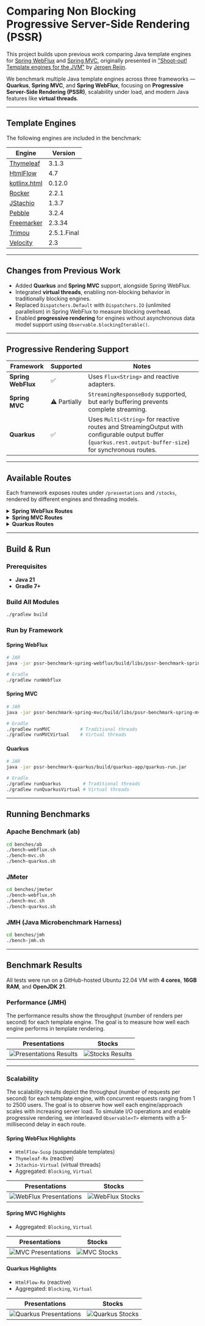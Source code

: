 
# Comparing Non Blocking Progressive Server-Side Rendering (PSSR) 

This project builds upon previous work comparing Java template engines for [Spring WebFlux](https://github.com/xmlet/spring-webflux-comparing-template-engines) and [Spring MVC](https://github.com/jreijn/spring-comparing-template-engines), originally presented in ["Shoot-out! Template engines for the JVM"](https://www.slideshare.net/slideshow/comparing-templateenginesjvm/27994062) by [Jeroen Reijn](https://github.com/jreijn).

We benchmark multiple Java template engines across three frameworks — **Quarkus**, **Spring MVC**, and **Spring WebFlux**, focusing on **Progressive Server-Side Rendering (PSSR)**, scalability under load, and modern Java features like **virtual threads**.

---

## Template Engines

The following engines are included in the benchmark:

| Engine                                                 | Version     |
|--------------------------------------------------------|-------------|
| [Thymeleaf](https://www.thymeleaf.org/)                | 3.1.3       |
| [HtmlFlow](https://htmlflow.org/)                      | 4.7         |
| [kotlinx.html](https://github.com/Kotlin/kotlinx.html) | 0.12.0      |
| [Rocker](https://github.com/fizzed/rocker)             | 2.2.1       |
| [JStachio](https://jstach.io/jstachio/)                | 1.3.7       |
| [Pebble](https://pebbletemplates.io/)                  | 3.2.4       |
| [Freemarker](https://freemarker.apache.org/)           | 2.3.34      |
| [Trimou](https://github.com/trimou/trimou)             | 2.5.1.Final |
| [Velocity](https://velocity.apache.org/)               | 2.3         |

---

## Changes from Previous Work

- Added **Quarkus** and **Spring MVC** support, alongside Spring WebFlux.
- Integrated **virtual threads**, enabling non-blocking behavior in traditionally blocking engines.
- Replaced `Dispatchers.Default` with `Dispatchers.IO` (unlimited parallelism) in Spring WebFlux to measure blocking overhead.
- Enabled **progressive rendering** for engines without asynchronous data model support using `Observable.blockingIterable()`.

---

## Progressive Rendering Support

| Framework          | Supported    | Notes                                                                                                                                                    |
|--------------------|--------------|----------------------------------------------------------------------------------------------------------------------------------------------------------|
| **Spring WebFlux** | ✅            | Uses `Flux<String>` and reactive adapters.                                                                                                               |
| **Spring MVC**     | ⚠️ Partially | `StreamingResponseBody` supported, but early buffering prevents complete streaming.                                                                      |
| **Quarkus**        | ✅            | Uses `Multi<String>` for reactive routes and StreamingOutput with configurable output buffer (`quarkus.rest.output-buffer-size`) for synchronous routes. |

---

## Available Routes

Each framework exposes routes under `/presentations` and `/stocks`, rendered by different engines and threading models.

<details>
<summary><strong> Spring WebFlux Routes</strong></summary>

**Presentations:**

- `/presentations/thymeleaf` - reactive 
- `/presentations/thymeleaf/sync` - synchronous, blocking
- `/presentations/thymeleaf/virtualSync` - synchronous, non-blocking with virtual threads
- `/presentations/htmlFlow` - reactive
- `/presentations/htmlFlow/suspending` - suspending, non-blocking
- `/presentations/htmlFlow/sync` - synchronous, blocking
- `/presentations/htmlFlow/virtualSync` - synchronous, non-blocking with virtual threads
- `/presentations/kotlinx` - reactive (malformed HTML)
- `/presentations/kotlinx/sync` - synchronous, blocking
- `/presentations/kotlinx/virtualSync` - synchronous, non-blocking with virtual threads
- `/presentations/rocker/sync` - synchronous, blocking
- `/presentations/rocker/virtualSync` - synchronous, non-blocking with virtual threads
- `/presentations/jstachio/sync` - synchronous, blocking
- `/presentations/jstachio/virtualSync` - synchronous, non-blocking with virtual threads
- `/presentations/pebble/sync` - synchronous, blocking
- `/presentations/pebble/virtualSync` - synchronous, non-blocking with virtual threads
- `/presentations/freemarker/sync` - synchronous, blocking
- `/presentations/freemarker/virtualSync` - synchronous, non-blocking with virtual threads
- `/presentations/trimou/sync` - synchronous, blocking
- `/presentations/trimou/virtualSync` - synchronous, non-blocking with virtual threads
- `/presentations/velocity/sync` - synchronous, blocking
- `/presentations/velocity/virtualSync` - synchronous, non-blocking with virtual threads

**Stocks:**

- `/stocks/thymeleaf` - reactive
- `/stocks/thymeleaf/sync` - synchronous, blocking
- `/stocks/thymeleaf/virtualSync` - synchronous, non-blocking with virtual threads
- `/stocks/htmlFlow` - reactive
- `/stocks/htmlFlow/suspending` - suspending, non-blocking
- `/stocks/htmlFlow/sync` - synchronous, blocking
- `/stocks/htmlFlow/virtualSync` - synchronous, non-blocking with virtual threads
- `/stocks/kotlinx` - reactive (malformed HTML)
- `/stocks/kotlinx/sync` - synchronous, blocking
- `/stocks/kotlinx/virtualSync` - synchronous, non-blocking with virtual threads
- `/stocks/rocker/sync` - synchronous, blocking
- `/stocks/rocker/virtualSync` - synchronous, non-blocking with virtual threads
- `/stocks/jstachio/sync` - synchronous, blocking
- `/stocks/jstachio/virtualSync` - synchronous, non-blocking with virtual threads
- `/stocks/pebble/sync` - synchronous, blocking
- `/stocks/pebble/virtualSync` - synchronous, non-blocking with virtual threads
- `/stocks/freemarker/sync` - synchronous, blocking
- `/stocks/freemarker/virtualSync` - synchronous, non-blocking with virtual threads
- `/stocks/trimou/sync` - synchronous, blocking
- `/stocks/trimou/virtualSync` - synchronous, non-blocking with virtual threads
- `/stocks/velocity/sync` - synchronous, blocking
- `/stocks/velocity/virtualSync` - synchronous, non-blocking with virtual threads

</details>

<details>
<summary><strong> Spring MVC Routes</strong></summary>

All routes are **blocking**, with optional support for **virtual threads** if the
`spring.threads.virtual.enabled` property is set to `true`.

**Presentations:**

- `/presentations/thymeleaf`
- `/presentations/htmlFlow`
- `/presentations/kotlinx`
- `/presentations/rocker`
- `/presentations/jstachio`
- `/presentations/pebble`
- `/presentations/freemarker`
- `/presentations/trimou`
- `/presentations/velocity`

**Stocks:**

- `/stocks/thymeleaf`
- `/stocks/htmlFlow`
- `/stocks/kotlinx`
- `/stocks/rocker`
- `/stocks/jstachio`
- `/stocks/pebble`
- `/stocks/freemarker`
- `/stocks/trimou`
- `/stocks/velocity`
- 
</details>

<details>
<summary><strong> Quarkus Routes</strong></summary>

All engines are **blocking** and support **virtual threads** if the
`quarkus.threads.virtual.enabled` property is set to `true`. Also 
includes a **reactive** route with `HtmlFlow`.

**Presentations:**

- `/presentations/thymeleaf`
- `/presentations/htmlFlow`
- `/presentations/kotlinx`
- `/presentations/rocker`
- `/presentations/jstachio`
- `/presentations/pebble`
- `/presentations/freemarker`
- `/presentations/trimou`
- `/presentations/velocity`
- `/presentations/reactive/htmlFlow`

**Stocks:**

- `/stocks/thymeleaf`
- `/stocks/htmlFlow`
- `/stocks/kotlinx`
- `/stocks/rocker`
- `/stocks/jstachio`
- `/stocks/pebble`
- `/stocks/freemarker`
- `/stocks/trimou`
- `/stocks/velocity`
- `/stocks/reactive/htmlFlow`

</details>

---

## Build & Run

### Prerequisites

- **Java 21**
- **Gradle 7+**

### Build All Modules

```bash
./gradlew build
```

### Run by Framework

#### Spring WebFlux

```bash
# JAR
java -jar pssr-benchmark-spring-webflux/build/libs/pssr-benchmark-spring-webflux-1.0-SNAPSHOT.jar

# Gradle
./gradlew runWebflux
```

#### Spring MVC

```bash
# JAR
java -jar pssr-benchmark-spring-mvc/build/libs/pssr-benchmark-spring-mvc-1.0-SNAPSHOT.jar

# Gradle
./gradlew runMVC           # Traditional threads
./gradlew runMVCVirtual    # Virtual threads
```

#### Quarkus

```bash
# JAR
java -jar pssr-benchmark-quarkus/build/quarkus-app/quarkus-run.jar

# Gradle
./gradlew runQuarkus        # Traditional threads
./gradlew runQuarkusVirtual # Virtual threads
```

---

## Running Benchmarks

### Apache Benchmark (ab)

```bash
cd benches/ab
./bench-webflux.sh
./bench-mvc.sh
./bench-quarkus.sh
```

### JMeter

```bash
cd benches/jmeter
./bench-webflux.sh
./bench-mvc.sh
./bench-quarkus.sh
```

### JMH (Java Microbenchmark Harness)

```bash
cd benches/jmh
./bench-jmh.sh
```

---

## Benchmark Results

All tests were run on a GitHub-hosted Ubuntu 22.04 VM with **4 cores**, **16GB RAM**, and **OpenJDK 21**.

### Performance (JMH)

The performance results show the throughput (number of renders per second) for each template engine. The goal
is to measure how well each engine performs in template rendering.

| Presentations                                                      | Stocks                                               |
|--------------------------------------------------------------------|------------------------------------------------------|
| ![Presentations Results](docs/plots/jmh_results_presentations.png) | ![Stocks Results](docs/plots/jmh_results_stocks.png) |

---

### Scalability

The scalability results depict the throughput (number of requests per second) for each template engine,
with concurrent requests ranging from 1 to 2500 users. The goal is to observe how well each engine/approach scales with increasing
server load. To simulate I/O operations and enable progressive rendering, we interleaved `Observable<T>` elements with
a 5-millisecond delay in each route.

#### Spring WebFlux Highlights

- `HtmlFlow-Susp` (suspendable templates)
- `Thymeleaf-Rx` (reactive)
- `Jstachio-Virtual` (virtual threads)
- Aggregated: `Blocking`, `Virtual`

| Presentations                                                  | Stocks                                           |
|----------------------------------------------------------------|--------------------------------------------------|
| ![WebFlux Presentations](docs/plots/presentations-webflux.png) | ![WebFlux Stocks](docs/plots/stocks-webflux.png) |

#### Spring MVC Highlights

- Aggregated: `Blocking`, `Virtual`

| Presentations                                          | Stocks                                   |
|--------------------------------------------------------|------------------------------------------|
| ![MVC Presentations](docs/plots/presentations-mvc.png) | ![MVC Stocks](docs/plots/stocks-mvc.png) |

#### Quarkus Highlights

- `HtmlFlow-Rx` (reactive)
- Aggregated: `Blocking`, `Virtual`

| Presentations                                                  | Stocks                                           |
|----------------------------------------------------------------|--------------------------------------------------|
| ![Quarkus Presentations](docs/plots/presentations-quarkus.png) | ![Quarkus Stocks](docs/plots/stocks-quarkus.png) |
